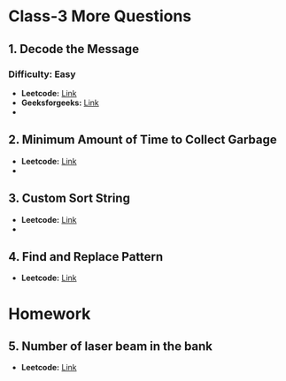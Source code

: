 # Class-3 More Questions

## 1. Decode the Message
### **Difficulty:** Easy
- **Leetcode:** [Link](https://leetcode.com/problems/decode-the-message/)
- **Geeksforgeeks:** [Link](https://practice.geeksforgeeks.org/problems/decode-the-message/0)
- 

## 2. Minimum Amount of Time to Collect Garbage
- **Leetcode:** [Link](https://leetcode.com/problems/minimum-amount-of-time-to-collect-garbage/description/)
- 

## 3. Custom Sort String
- **Leetcode:** [Link](https://leetcode.com/problems/custom-sort-string/description/)
- 

## 4. Find and Replace Pattern
- **Leetcode:** [Link](https://leetcode.com/problems/find-and-replace-pattern/description/)


# Homework 
## 5. Number of laser beam in the bank
- **Leetcode:** [Link](https://leetcode.com/problems/number-of-laser-beams-in-a-bank/)